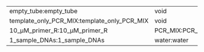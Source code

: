||||
|----|----|----|
|empty_tube:empty_tube|void|void|
|template_only_PCR_MIX:template_only_PCR_MIX|void|void|
|10_μM_primer_R:10_μM_primer_R|PCR_MIX:PCR_MIX|96_well_PCR_plate:96_well_PCR_plate|
|1_sample_DNAs:1_sample_DNAs|water:water|10_μM_primer_F:10_μM_primer_F|
